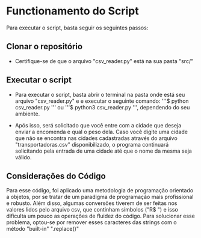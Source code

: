 # Functionamento do Script
Para executar o script, basta seguir os seguintes passos:

## Clonar o repositório
- Certifique-se de que o arquivo "csv_reader.py" está na sua pasta "src/"

## Executar o script
 - Para executar o script, basta abrir o terminal na pasta onde está seu arquivo "csv_reader.py" e e executar o seguinte comando:
 '''$ python csv_reader.py '''
 ou 
 '''$ python3 csv_reader.py ''', dependendo do seu ambiente.

 - Após isso, será solicitado que você entre com a cidade que deseja enviar a encomenda e qual o peso dela. Caso você digite uma cidade que não se encontra nas cidades cadastradas através do arquivo "transportadoras.csv" disponibilizado, o programa continuará solicitando pela entrada de uma cidade até que o nome da mesma seja válido.

## Considerações do Código
Para esse código, foi aplicado uma metodologia de programação orientado a objetos, por se tratar de um paradigma de programação mais profissional e robusto. Além disso, algumas conversões tiverem de ser feitas nos valores lidos pelo arquivo csv, que continham símbolos ("R$ ") e isso dificulta um pouco as operações de fluidez do código. Para solucionar esse problema, optou-se por remover esses caracteres das strings com o método "built-in" ".replace()"
